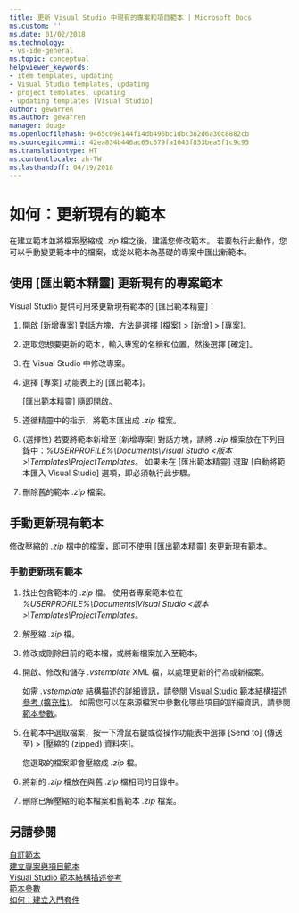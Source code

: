 ```yaml
---
title: 更新 Visual Studio 中現有的專案和項目範本 | Microsoft Docs
ms.custom: ''
ms.date: 01/02/2018
ms.technology:
- vs-ide-general
ms.topic: conceptual
helpviewer_keywords:
- item templates, updating
- Visual Studio templates, updating
- project templates, updating
- updating templates [Visual Studio]
author: gewarren
ms.author: gewarren
manager: douge
ms.openlocfilehash: 9465c098144f14db496bc1dbc382d6a30c8882cb
ms.sourcegitcommit: 42ea834b446ac65c679fa1043f853bea5f1c9c95
ms.translationtype: HT
ms.contentlocale: zh-TW
ms.lasthandoff: 04/19/2018
---
```

# <a name="how-to-update-existing-templates"></a>如何：更新現有的範本

在建立範本並將檔案壓縮成 *.zip* 檔之後，建議您修改範本。 若要執行此動作，您可以手動變更範本中的檔案，或從以範本為基礎的專案中匯出新範本。

## <a name="using-the-export-template-wizard-to-update-an-existing-project-template"></a>使用 [匯出範本精靈] 更新現有的專案範本

Visual Studio 提供可用來更新現有範本的 [匯出範本精靈]：

1. 開啟 [新增專案] 對話方塊，方法是選擇 [檔案] > [新增] > [專案]。

1. 選取您想要更新的範本，輸入專案的名稱和位置，然後選擇 [確定]。

1. 在 Visual Studio 中修改專案。

1. 選擇 [專案] 功能表上的 [匯出範本]。

    [匯出範本精靈] 隨即開啟。

1. 遵循精靈中的指示，將範本匯出成 *.zip* 檔案。

1. (選擇性) 若要將範本新增至 [新增專案] 對話方塊，請將 *.zip* 檔案放在下列目錄中：*%USERPROFILE%\Documents\Visual Studio \<版本\>\Templates\ProjectTemplates*。 如果未在 [匯出範本精靈] 選取 [自動將範本匯入 Visual Studio] 選項，即必須執行此步驟。

1. 刪除舊的範本 *.zip* 檔案。

## <a name="manually-update-an-existing-template"></a>手動更新現有範本

修改壓縮的 *.zip* 檔中的檔案，即可不使用 [匯出範本精靈] 來更新現有範本。

### <a name="to-manually-update-an-existing-template"></a>手動更新現有範本

1. 找出包含範本的 *.zip* 檔。 使用者專案範本位在 *%USERPROFILE%\Documents\Visual Studio \<版本\>\Templates\ProjectTemplates*。

1. 解壓縮 *.zip* 檔。

1. 修改或刪除目前的範本檔，或將新檔案加入至範本。

1. 開啟、修改和儲存 *.vstemplate* XML 檔，以處理更新的行為或新檔案。

    如需 *.vstemplate* 結構描述的詳細資訊，請參閱 [Visual Studio 範本結構描述參考 (擴充性)](../extensibility/visual-studio-template-schema-reference.md)。 如需您可以在來源檔案中參數化哪些項目的詳細資訊，請參閱[範本參數](../ide/template-parameters.md)。

1. 在範本中選取檔案，按一下滑鼠右鍵或從操作功能表中選擇 [Send to] (傳送至) > [壓縮的 (zipped) 資料夾]。

    您選取的檔案即會壓縮成 *.zip* 檔。

1. 將新的 *.zip* 檔放在與舊 *.zip* 檔相同的目錄中。

1. 刪除已解壓縮的範本檔案和舊範本 *.zip* 檔案。

## <a name="see-also"></a>另請參閱

[自訂範本](../ide/customizing-project-and-item-templates.md)  
[建立專案與項目範本](../ide/creating-project-and-item-templates.md)  
[Visual Studio 範本結構描述參考](../extensibility/visual-studio-template-schema-reference.md)  
[範本參數](../ide/template-parameters.md)  
[如何：建立入門套件](../ide/how-to-create-starter-kits.md)